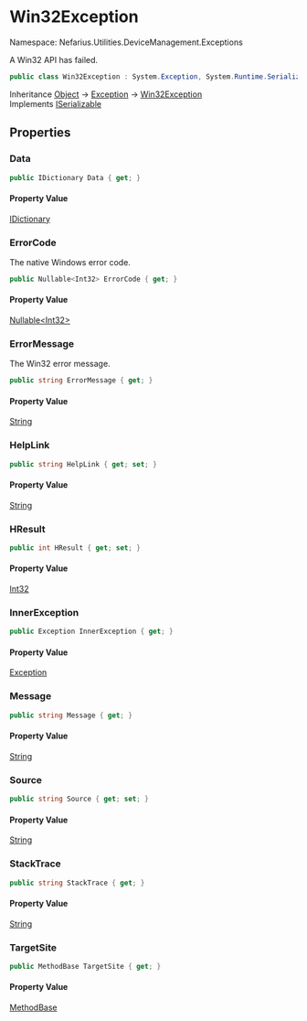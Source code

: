 # Win32Exception

Namespace: Nefarius.Utilities.DeviceManagement.Exceptions

A Win32 API has failed.

```csharp
public class Win32Exception : System.Exception, System.Runtime.Serialization.ISerializable
```

Inheritance [Object](https://docs.microsoft.com/en-us/dotnet/api/system.object) → [Exception](https://docs.microsoft.com/en-us/dotnet/api/system.exception) → [Win32Exception](./nefarius.utilities.devicemanagement.exceptions.win32exception.md)<br>
Implements [ISerializable](https://docs.microsoft.com/en-us/dotnet/api/system.runtime.serialization.iserializable)

## Properties

### <a id="properties-data"/>**Data**

```csharp
public IDictionary Data { get; }
```

#### Property Value

[IDictionary](https://docs.microsoft.com/en-us/dotnet/api/system.collections.idictionary)<br>

### <a id="properties-errorcode"/>**ErrorCode**

The native Windows error code.

```csharp
public Nullable<Int32> ErrorCode { get; }
```

#### Property Value

[Nullable&lt;Int32&gt;](https://docs.microsoft.com/en-us/dotnet/api/system.nullable-1)<br>

### <a id="properties-errormessage"/>**ErrorMessage**

The Win32 error message.

```csharp
public string ErrorMessage { get; }
```

#### Property Value

[String](https://docs.microsoft.com/en-us/dotnet/api/system.string)<br>

### <a id="properties-helplink"/>**HelpLink**

```csharp
public string HelpLink { get; set; }
```

#### Property Value

[String](https://docs.microsoft.com/en-us/dotnet/api/system.string)<br>

### <a id="properties-hresult"/>**HResult**

```csharp
public int HResult { get; set; }
```

#### Property Value

[Int32](https://docs.microsoft.com/en-us/dotnet/api/system.int32)<br>

### <a id="properties-innerexception"/>**InnerException**

```csharp
public Exception InnerException { get; }
```

#### Property Value

[Exception](https://docs.microsoft.com/en-us/dotnet/api/system.exception)<br>

### <a id="properties-message"/>**Message**

```csharp
public string Message { get; }
```

#### Property Value

[String](https://docs.microsoft.com/en-us/dotnet/api/system.string)<br>

### <a id="properties-source"/>**Source**

```csharp
public string Source { get; set; }
```

#### Property Value

[String](https://docs.microsoft.com/en-us/dotnet/api/system.string)<br>

### <a id="properties-stacktrace"/>**StackTrace**

```csharp
public string StackTrace { get; }
```

#### Property Value

[String](https://docs.microsoft.com/en-us/dotnet/api/system.string)<br>

### <a id="properties-targetsite"/>**TargetSite**

```csharp
public MethodBase TargetSite { get; }
```

#### Property Value

[MethodBase](https://docs.microsoft.com/en-us/dotnet/api/system.reflection.methodbase)<br>
